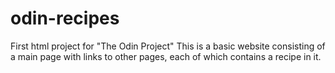 # odin-recipes
First html project for  "The Odin Project"
This is a basic website consisting of a main page with links to  other pages, each of which contains a recipe in it.
